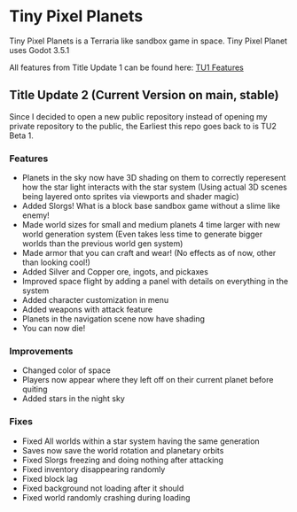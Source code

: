 # Tiny Pixel Planets

Tiny Pixel Planets is a Terraria like sandbox game in space. 
Tiny Pixel Planet uses Godot 3.5.1

All features from Title Update 1 can be found here: [TU1 Features](https://sp-possibilities.itch.io/tiny-pixel-planets/devlog/422986/tiny-pixel-planets-major-update)

## Title Update 2 (Current Version on main, stable)
Since I decided to open a new public repository instead of opening my private repository to the public, the Earliest this repo goes back to is TU2 Beta 1.

### Features
- Planets in the sky now have 3D shading on them to correctly reperesent how the star light interacts with the star system (Using actual 3D scenes being layered onto sprites via viewports and shader magic)
- Added Slorgs! What is a block base sandbox game without a slime like enemy!
- Made world sizes for small and medium planets 4 time larger with new world generation system (Even takes less time to generate bigger worlds than the previous world gen system)
- Made armor that you can craft and wear! (No effects as of now, other than looking cool!)
- Added Silver and Copper ore, ingots, and pickaxes
- Improved space flight by adding a panel with details on everything in the system
- Added character customization in menu
- Added weapons with attack feature
- Planets in the navigation scene now have shading
- You can now die!

### Improvements
- Changed color of space
- Players now appear where they left off on their current planet before quiting
- Added stars in the night sky

### Fixes
- Fixed All worlds within a star system having the same generation
- Saves now save the world rotation and planetary orbits
- Fixed Slorgs freezing and doing nothing after attacking
- Fixed inventory disappearing randomly
- Fixed block lag
- Fixed background not loading after it should
- Fixed world randomly crashing during loading